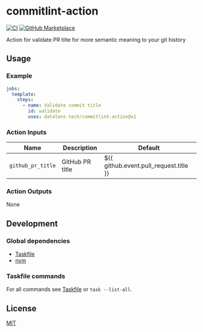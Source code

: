 # commitlint-action

[![CI](https://github.com/datalens-tech/commitlint-action/workflows/Check%20PR/badge.svg)](https://github.com/datalens-tech/commitlint-action/actions?query=workflow%3A%22%22Check+PR%22%22)
[![GitHub Marketplace](https://img.shields.io/badge/Marketplace-Template-blue.svg)](https://github.com/marketplace/actions/template)

Action for validate PR tilte for more semantic meaning to your git history

## Usage

### Example

```yaml
jobs:
  template:
    steps:
      - name: Validate commit title
        id: validate
        uses: datalens-tech/commitlint-action@v1
```

### Action Inputs

| Name              | Description     | Default                                |
| ----------------- | --------------- | -------------------------------------- |
| `github_pr_title` | GitHub PR title | ${{ github.event.pull_request.title }} |

### Action Outputs

None

## Development

### Global dependencies

- [Taskfile](https://taskfile.dev/installation/)
- [nvm](https://github.com/nvm-sh/nvm?tab=readme-ov-file#install--update-script)

### Taskfile commands

For all commands see [Taskfile](Taskfile.yaml) or `task --list-all`.

## License

[MIT](LICENSE)
